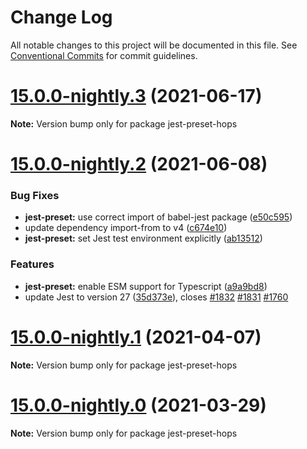 # Change Log

All notable changes to this project will be documented in this file.
See [Conventional Commits](https://conventionalcommits.org) for commit guidelines.

# [15.0.0-nightly.3](https://github.com/xing/hops/compare/v15.0.0-nightly.2...v15.0.0-nightly.3) (2021-06-17)

**Note:** Version bump only for package jest-preset-hops





# [15.0.0-nightly.2](https://github.com/xing/hops/compare/v15.0.0-nightly.1...v15.0.0-nightly.2) (2021-06-08)


### Bug Fixes

* **jest-preset:** use correct import of babel-jest package ([e50c595](https://github.com/xing/hops/commit/e50c5955ab3c54f57cfd08bc4b2689da3b8ddce0))
* update dependency import-from to v4 ([c674e10](https://github.com/xing/hops/commit/c674e10ce243875da4c0e971a94e3c0fda9ddd91))
* **jest-preset:** set Jest test environment explicitly ([ab13512](https://github.com/xing/hops/commit/ab13512f5068f3aea10a834d9f5bd4e52a564c38))


### Features

* **jest-preset:** enable ESM support for Typescript ([a9a9bd8](https://github.com/xing/hops/commit/a9a9bd826708b3476f2fcc6d05199ad89511cd4b))
* update Jest to version 27 ([35d373e](https://github.com/xing/hops/commit/35d373eab1a2dc546891ce2f1de3f45a7160f32b)), closes [#1832](https://github.com/xing/hops/issues/1832) [#1831](https://github.com/xing/hops/issues/1831) [#1760](https://github.com/xing/hops/issues/1760)





# [15.0.0-nightly.1](https://github.com/xing/hops/compare/v15.0.0-nightly.0...v15.0.0-nightly.1) (2021-04-07)

**Note:** Version bump only for package jest-preset-hops





# [15.0.0-nightly.0](https://github.com/xing/hops/compare/v14.0.0...v15.0.0-nightly.0) (2021-03-29)

**Note:** Version bump only for package jest-preset-hops
